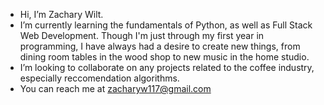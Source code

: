 - Hi, I’m Zachary Wilt.
- I’m currently learning the fundamentals of Python, as well as Full Stack Web Development. Though I'm just through my first year in programming, I have always had a desire to create new things, from
  dining room tables in the wood shop to new music in the home studio. 
- I’m looking to collaborate on any projects related to the coffee industry, 
  especially reccomendation algorithms. 
- You can reach me at zacharyw117@gmail.com

<!---
zacharyw117/zacharyw117 is a ✨ special ✨ repository because its `README.md` (this file) appears on your GitHub profile.
You can click the Preview link to take a look at your changes.
--->
